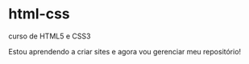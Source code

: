 # html-css
 curso de HTML5 e CSS3 

 Estou aprendendo a criar sites e agora vou gerenciar meu repositório!

